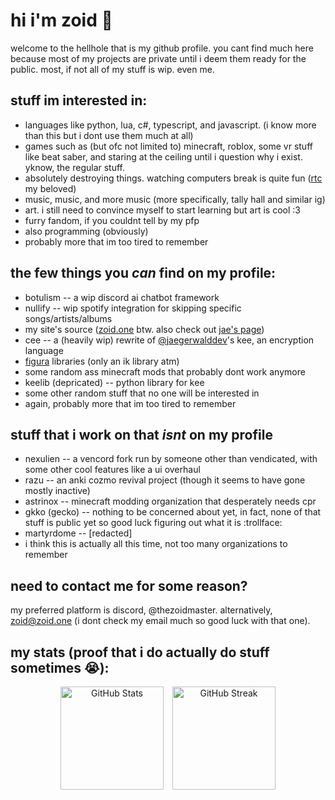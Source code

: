 # hi i'm zoid :wave:
welcome to the hellhole that is my github profile. you cant find much here because most of my projects are private until i deem them ready for the public. most, if not all of my stuff is wip. even me.
## stuff im interested in:
* languages like python, lua, c#, typescript, and javascript. (i know more than this but i dont use them much at all)
* games such as (but ofc not limited to) minecraft, roblox, some vr stuff like beat saber, and staring at the ceiling until i question why i exist. yknow, the regular stuff.
* absolutely destroying things. watching computers break is quite fun ([rtc](https://redscientist.com/rtc) my beloved)
* music, music, and more music (more specifically, tally hall and similar ig)
* art. i still need to convince myself to start learning but art is cool :3
* furry fandom, if you couldnt tell by my pfp
* also programming (obviously)
* probably more that im too tired to remember
## the few things you *can* find on my profile:
* botulism -- a wip discord ai chatbot framework
* nullify -- wip spotify integration for skipping specific songs/artists/albums
* my site's source ([zoid.one](https://zoid.one) btw. also check out [jae's page](https://jae.zoid.one/))
* cee -- a (heavily wip) rewrite of [@jaegerwalddev](https://github.com./jaegerwalddev)'s kee, an encryption language
* [figura](https://modrinth.com/mod/figura) libraries (only an ik library atm)
* some random ass minecraft mods that probably dont work anymore
* keelib (depricated) -- python library for kee
* some other random stuff that no one will be interested in
* again, probably more that im too tired to remember
## stuff that i work on that *isnt* on my profile
* nexulien -- a vencord fork run by someone other than vendicated, with some other cool features like a ui overhaul
* razu -- an anki cozmo revival project (though it seems to have gone mostly inactive)
* astrinox -- minecraft modding organization that desperately needs cpr
* gkko (gecko) -- nothing to be concerned about yet, in fact, none of that stuff is public yet so good luck figuring out what it is :trollface:
* martyrdome -- [redacted]
* i think this is actually all this time, not too many organizations to remember
## need to contact me for some reason?
my preferred platform is discord, @thezoidmaster. alternatively, zoid@zoid.one (i dont check my email much so good luck with that one).
## my stats (proof that i do actually do stuff sometimes :sob:):
<p align="center">
  <img
    src="https://github-readme-stats.vercel.app/api?username=thezoidmaster&show_icons=true&theme=dark"
    alt="GitHub Stats"
    style="width: auto; height: 165px; margin-right: 10px;"
  />
  <img
    src="https://github-readme-streak-stats.herokuapp.com/?user=thezoidmaster&theme=dark"
    alt="GitHub Streak"
    style="width: auto; height: 165px;"
  />
</p>

